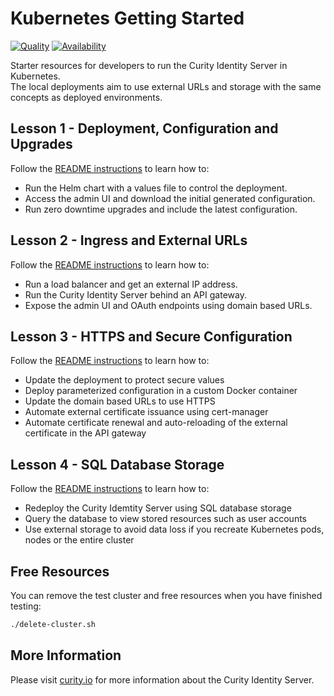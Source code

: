 # Kubernetes Getting Started

[![Quality](https://img.shields.io/badge/quality-experiment-red)](https://curity.io/resources/code-examples/status/)
[![Availability](https://img.shields.io/badge/availability-source-blue)](https://curity.io/resources/code-examples/status/)

Starter resources for developers to run the Curity Identity Server in Kubernetes.\
The local deployments aim to use external URLs and storage with the same concepts as deployed environments.

## Lesson 1 - Deployment, Configuration and Upgrades

Follow the [README instructions](./lesson-1/README.md) to learn how to:

- Run the Helm chart with a values file to control the deployment.
- Access the admin UI and download the initial generated configuration.
- Run zero downtime upgrades and include the latest configuration.

## Lesson 2 - Ingress and External URLs

Follow the [README instructions](./lesson-2/README.md) to learn how to:

- Run a load balancer and get an external IP address.
- Run the Curity Identity Server behind an API gateway.
- Expose the admin UI and OAuth endpoints using domain based URLs.

## Lesson 3 - HTTPS and Secure Configuration

Follow the [README instructions](./lesson-3/README.md) to learn how to:

- Update the deployment to protect secure values
- Deploy parameterized configuration in a custom Docker container
- Update the domain based URLs to use HTTPS
- Automate external certificate issuance using cert-manager
- Automate certificate renewal and auto-reloading of the external certificate in the API gateway

## Lesson 4 - SQL Database Storage

Follow the [README instructions](./lesson-4/README.md) to learn how to:

- Redeploy the Curity Idemtity Server using SQL database storage
- Query the database to view stored resources such as user accounts
- Use external storage to avoid data loss if you recreate Kubernetes pods, nodes or the entire cluster

## Free Resources

You can remove the test cluster and free resources when you have finished testing:

```bash
./delete-cluster.sh
```

## More Information

Please visit [curity.io](https://curity.io/) for more information about the Curity Identity Server.
